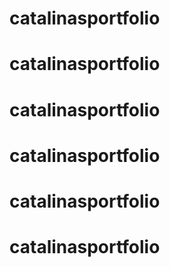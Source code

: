 # catalinasportfolio
# catalinasportfolio
# catalinasportfolio
# catalinasportfolio
# catalinasportfolio
# catalinasportfolio
